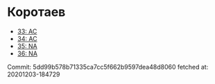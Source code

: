 # Коротаев
- [33: AC](33.md)
- [34: AC](34.md)
- [35: NA](35.md)
- [36: NA](36.md)

Commit: 5dd99b578b71335ca7cc5f662b9597dea48d8060
 fetched at: 20201203-184729
